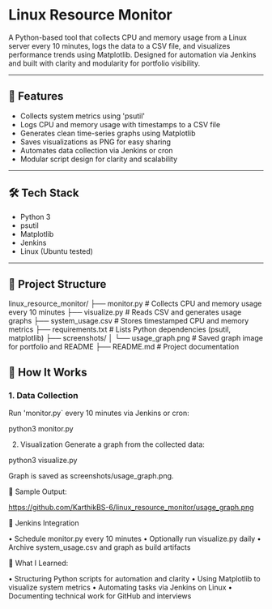 # Linux Resource Monitor

A Python-based tool that collects CPU and memory usage from a Linux server every 10 minutes, logs the data to a CSV file, and visualizes performance trends using Matplotlib. Designed for automation via Jenkins and built with clarity and modularity for portfolio visibility.

---

## 🔧 Features

- Collects system metrics using 'psutil'
- Logs CPU and memory usage with timestamps to a CSV file
- Generates clean time-series graphs using Matplotlib
- Saves visualizations as PNG for easy sharing
- Automates data collection via Jenkins or cron
- Modular script design for clarity and scalability

---

## 🛠️ Tech Stack

- Python 3  
- psutil  
- Matplotlib  
- Jenkins   
- Linux (Ubuntu tested)

---

## 📂 Project Structure

linux_resource_monitor/
├── monitor.py             # Collects CPU and memory usage every 10 minutes
├── visualize.py           # Reads CSV and generates usage graphs
├── system_usage.csv       # Stores timestamped CPU and memory metrics
├── requirements.txt       # Lists Python dependencies (psutil, matplotlib)
├── screenshots/
│   └── usage_graph.png    # Saved graph image for portfolio and README
├── README.md              # Project documentation

## 🚀 How It Works

### 1. **Data Collection**
Run 'monitor.py` every 10 minutes via Jenkins or cron:

python3 monitor.py


2. Visualization
Generate a graph from the collected data:

python3 visualize.py

Graph is saved as screenshots/usage_graph.png.

📸 Sample Output:

https://github.com/KarthikBS-6/linux_resource_monitor/usage_graph.png

🔁 Jenkins Integration

• 	Schedule monitor.py every 10 minutes
• 	Optionally run visualize.py daily
• 	Archive system_usage.csv and graph as build artifacts


🧠 What I Learned:

• 	Structuring Python scripts for automation and clarity
• 	Using Matplotlib to visualize system metrics
• 	Automating tasks via Jenkins on Linux
• 	Documenting technical work for GitHub and interviews

